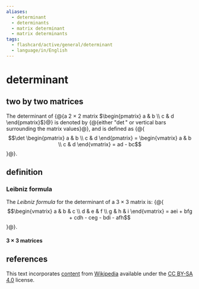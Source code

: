 ```yaml
---
aliases:
  - determinant
  - determinants
  - matrix determinant
  - matrix determinants
tags:
  - flashcard/active/general/determinant
  - language/in/English
---
```


# determinant

## two by two matrices

The determinant of {@{a 2 × 2 matrix $\begin{pmatrix} a & b \\ c & d \end{pmatrix}$}@} is denoted by {@{either "$\det$" or vertical bars surrounding the matrix values}@}, and is defined as {@{$$\det \begin{pmatrix} a & b \\ c & d \end{pmatrix} = \begin{vmatrix} a & b \\ c & d \end{vmatrix} = ad - bc$$}@}. <!--SR:!2025-07-22,309,330!2025-06-22,286,330!2025-09-30,350,310-->

## definition

### Leibniz formula

The _Leibniz formula_ for the determinant of a 3 × 3 matrix is: {@{$$\begin{vmatrix} a & b & c \\ d & e & f \\ g & h & i \end{vmatrix} = aei + bfg + cdh - ceg - bdi - afh$$}@}. <!--SR:!2025-05-13,255,330-->

#### 3 × 3 matrices

## references

This text incorporates [content](https://en.wikipedia.org/wiki/determinant) from [Wikipedia](Wikipedia.md) available under the [CC BY-SA 4.0](https://creativecommons.org/licenses/by-sa/4.0/) license.
